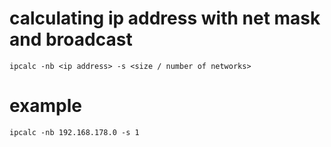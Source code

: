# calculating ip address with net mask and broadcast

    ipcalc -nb <ip address> -s <size / number of networks>

# example

    ipcalc -nb 192.168.178.0 -s 1
